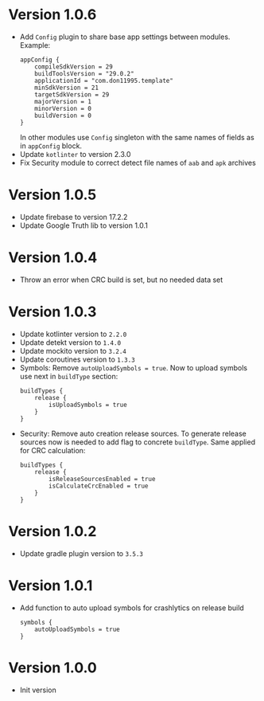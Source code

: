 # Version 1.0.6
* Add `Config` plugin to share base app settings between modules. Example:
    ```
    appConfig {
        compileSdkVersion = 29
        buildToolsVersion = "29.0.2"
        applicationId = "com.don11995.template"
        minSdkVersion = 21
        targetSdkVersion = 29
        majorVersion = 1
        minorVersion = 0
        buildVersion = 0
    }
    ```
    In other modules use `Config` singleton with the same names of fields as in `appConfig` block.
* Update `kotlinter` to version 2.3.0
* Fix Security module to correct detect file names of `aab` and `apk` archives

# Version 1.0.5
* Update firebase to version 17.2.2
* Update Google Truth lib to version 1.0.1

# Version 1.0.4
* Throw an error when CRC build is set, but no needed data set

# Version 1.0.3
* Update kotlinter version to `2.2.0`
* Update detekt version to `1.4.0`
* Update mockito version to `3.2.4`
* Update coroutines version to `1.3.3`
* Symbols: Remove `autoUploadSymbols = true`. Now to upload symbols use
next in `buildType` section:
    ```
    buildTypes {
        release {
            isUploadSymbols = true
        }
    }
    ```
* Security: Remove auto creation release sources. To generate release 
sources now is needed to add flag to concrete `buildType`. 
Same applied for CRC calculation:
    ```
    buildTypes {
        release {
            isReleaseSourcesEnabled = true
            isCalculateCrcEnabled = true
        }
    }
    ```
# Version 1.0.2
* Update gradle plugin version to `3.5.3`

# Version 1.0.1
* Add function to auto upload symbols for crashlytics on release build
    ```
    symbols {
        autoUploadSymbols = true
    }
    ```

# Version 1.0.0
* Init version
